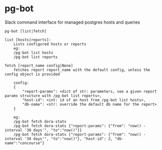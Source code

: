 # pg-bot
Slack command interface for managed postgres hosts and queries

    pg-bot [list|fetch]

    list [hosts|reports]:
        Lists configured hosts or reports
        eg: 
        /pg-bot list hosts
        /pg-bot list reports

    fetch [report_name config|None]
        fetches report report_name with the default config, unless the config object is provided

        config:
        {
            "report-params": <dict of str: parameters, see a given report params structure with /pg-bot list reports>,
            "host-id": <int: id of an host from /pg-bot list hosts>,
            "db-name": <str: override the default db name for the report>
        }

        eg: 
        /pg-bot fetch dora-stats
        /pg-bot fetch dora-stats {"report-params": {"from": "now() - interval '30 days'", "to":"now()"}}
        /pg-bot fetch dora-stats {"report-params": {"from": "now() - interval '30 days'", "to":"now()"}, "host-id": 2, "db-name":"concourse"}
